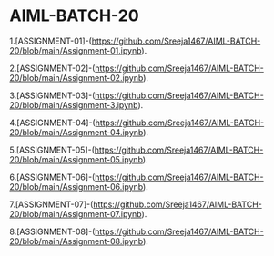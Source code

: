 # AIML-BATCH-20
1.[ASSIGNMENT-01]-(https://github.com/Sreeja1467/AIML-BATCH-20/blob/main/Assignment-01.ipynb).

2.[ASSIGNMENT-02]-(https://github.com/Sreeja1467/AIML-BATCH-20/blob/main/Assignment-02.ipynb).

3.[ASSIGNMENT-03]-(https://github.com/Sreeja1467/AIML-BATCH-20/blob/main/Assignment-3.ipynb).

4.[ASSIGNMENT-04]-(https://github.com/Sreeja1467/AIML-BATCH-20/blob/main/Assignment-04.ipynb).

5.[ASSIGNMENT-05]-(https://github.com/Sreeja1467/AIML-BATCH-20/blob/main/Assignment-05.ipynb).

6.[ASSIGNMENT-06]-(https://github.com/Sreeja1467/AIML-BATCH-20/blob/main/Assignment-06.ipynb).

7.[ASSIGNMENT-07]-(https://github.com/Sreeja1467/AIML-BATCH-20/blob/main/Assignment-07.ipynb).

8.[ASSIGNMENT-08]-(https://github.com/Sreeja1467/AIML-BATCH-20/blob/main/Assignment-08.ipynb).
